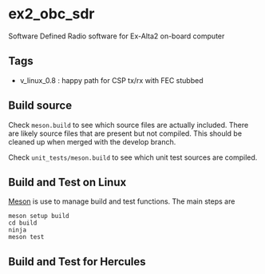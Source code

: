 # ex2_obc_sdr
Software Defined Radio software for Ex-Alta2 on-board computer

## Tags

   * v_linux_0.8 : happy path for CSP tx/rx with FEC stubbed
   
## Build source

Check `meson.build` to see which source files are actually included. There are
likely source files that are present but not compiled. This should be cleaned up
when merged with the develop branch.

Check `unit_tests/meson.build` to see which unit test sources are compiled.

## Build and Test on Linux

[Meson](https://mesonbuild.com/index.html) is use to manage build and test functions. The main steps are

```
meson setup build
cd build
ninja
meson test
```

    
## Build and Test for Hercules

